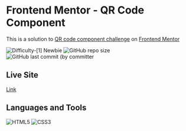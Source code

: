 # Frontend Mentor - QR Code Component
This is a solution 
to [QR code component challenge](https://www.frontendmentor.io/challenges/qr-code-component-iux_sIO_H)
on [Frontend Mentor](https://www.frontendmentor.io)

![Difficulty-[1] Newbie](<https://img.shields.io/badge/Difficulty-[1] Newbie-6abecd>)
![GitHub repo size](<https://img.shields.io/github/repo-size/I-antiva-I/QRCode?label=Repo size>)
![GitHub last commit (by committer](<https://img.shields.io/github/last-commit/I-antiva-I/QRCode?label=Last commit>)


## Live Site
[Link](https://i-antiva-i.github.io/QRCode)


## Languages and Tools
![HTML5](https://img.shields.io/badge/HTML5-E34F26?style=for-the-badge&logo=html5&logoColor=white)
![CSS3](https://img.shields.io/badge/CSS3-1572B6?style=for-the-badge&logo=css3&logoColor=white)

  
